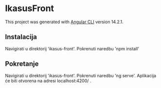 # IkasusFront

This project was generated with [Angular CLI](https://github.com/angular/angular-cli) version 14.2.1.

## Instalacija 
Navigirati u direktorij 'ikasus-front'.
Pokrenuti naredbu 'npm install'

## Pokretanje
Navigirati u direktorij 'ikasus-front'.
Pokrenuti naredbu 'ng serve'.
Aplikacija će biti otvorena na adresi localhost:4200/ .
